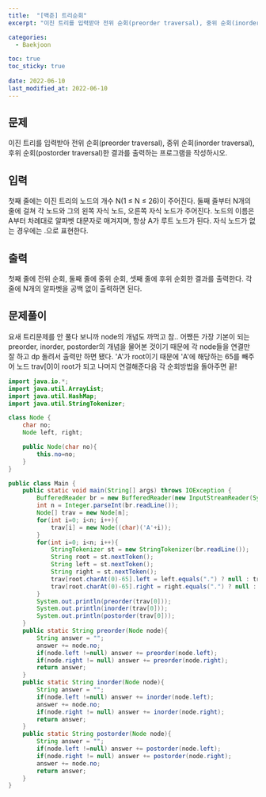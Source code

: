 ```yaml
---
title:  "[백준] 트리순회"
excerpt: "이진 트리를 입력받아 전위 순회(preorder traversal), 중위 순회(inorder traversal), 후위 순회(postorder traversal)한 결과를 출력하는 프로그램을 작성하시오.."

categories:
  - Baekjoon

toc: true
toc_sticky: true
 
date: 2022-06-10
last_modified_at: 2022-06-10
---
```


## 문제
이진 트리를 입력받아 전위 순회(preorder traversal), 중위 순회(inorder traversal), 후위 순회(postorder traversal)한 결과를 출력하는 프로그램을 작성하시오.

## 입력
첫째 줄에는 이진 트리의 노드의 개수 N(1 ≤ N ≤ 26)이 주어진다. 둘째 줄부터 N개의 줄에 걸쳐 각 노드와 그의 왼쪽 자식 노드, 오른쪽 자식 노드가 주어진다. 노드의 이름은 A부터 차례대로 알파벳 대문자로 매겨지며, 항상 A가 루트 노드가 된다. 자식 노드가 없는 경우에는 .으로 표현한다.

## 출력
첫째 줄에 전위 순회, 둘째 줄에 중위 순회, 셋째 줄에 후위 순회한 결과를 출력한다. 각 줄에 N개의 알파벳을 공백 없이 출력하면 된다.

## 문제풀이
요새 트리문제를 안 풀다 보니까 node의 개념도 까먹고 참.. 어쨌든 가장 기본이 되는 preorder, inorder, postorder의 개념을 물어본 것이기 때문에 각 node들을 연결만 잘 하고 dp 돌려서 출력만 하면 됐다.
'A'가 root이기 때문에 'A'에 해당하는 65를 빼주어 노드 trav[0]이 root가 되고 나머지 연결해준다음 각 순회방법을 돌아주면 끝!
```java
import java.io.*;
import java.util.ArrayList;
import java.util.HashMap;
import java.util.StringTokenizer;

class Node {
    char no;
    Node left, right;

    public Node(char no){
        this.no=no;
    }
}

public class Main {
    public static void main(String[] args) throws IOException {
        BufferedReader br = new BufferedReader(new InputStreamReader(System.in));
        int n = Integer.parseInt(br.readLine());
        Node[] trav = new Node[n];
        for(int i=0; i<n; i++){
            trav[i] = new Node((char)('A'+i));
        }
        for(int i=0; i<n; i++){
            StringTokenizer st = new StringTokenizer(br.readLine());
            String root = st.nextToken();
            String left = st.nextToken();
            String right = st.nextToken();
            trav[root.charAt(0)-65].left = left.equals(".") ? null : trav[left.charAt(0)-65];
            trav[root.charAt(0)-65].right = right.equals(".") ? null : trav[right.charAt(0)-65];
        }
        System.out.println(preorder(trav[0]));
        System.out.println(inorder(trav[0]));
        System.out.println(postorder(trav[0]));
    }
    public static String preorder(Node node){
        String answer = "";
        answer += node.no;
        if(node.left !=null) answer += preorder(node.left);
        if(node.right != null) answer += preorder(node.right);
        return answer;
    }
    public static String inorder(Node node){
        String answer = "";
        if(node.left !=null) answer += inorder(node.left);
        answer += node.no;
        if(node.right != null) answer += inorder(node.right);
        return answer;
    }
    public static String postorder(Node node){
        String answer = "";
        if(node.left !=null) answer += postorder(node.left);
        if(node.right != null) answer += postorder(node.right);
        answer += node.no;
        return answer;
    }
}

```